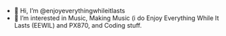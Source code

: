 - 👋 Hi, I’m @enjoyeverythingwhileitlasts
- 👀 I’m interested in Music, Making Music (i do Enjoy Everything While It Lasts (EEWIL) and PX870, and Coding stuff.

<!---
enjoyeverythingwhileitlasts/enjoyeverythingwhileitlasts is a ✨ special ✨ repository because its `README.md` (this file) appears on your GitHub profile.
You can click the Preview link to take a look at your changes.
--->
